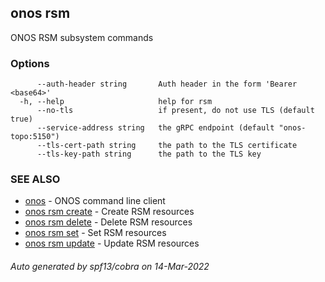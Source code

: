 <!--
SPDX-FileCopyrightText: 2019-present Open Networking Foundation <info@opennetworking.org>

SPDX-License-Identifier: Apache-2.0
-->

## onos rsm

ONOS RSM subsystem commands

### Options

```
      --auth-header string       Auth header in the form 'Bearer <base64>'
  -h, --help                     help for rsm
      --no-tls                   if present, do not use TLS (default true)
      --service-address string   the gRPC endpoint (default "onos-topo:5150")
      --tls-cert-path string     the path to the TLS certificate
      --tls-key-path string      the path to the TLS key
```

### SEE ALSO

* [onos](onos.md)	 - ONOS command line client
* [onos rsm create](onos_rsm_create.md)	 - Create RSM resources
* [onos rsm delete](onos_rsm_delete.md)	 - Delete RSM resources
* [onos rsm set](onos_rsm_set.md)	 - Set RSM resources
* [onos rsm update](onos_rsm_update.md)	 - Update RSM resources

###### Auto generated by spf13/cobra on 14-Mar-2022
